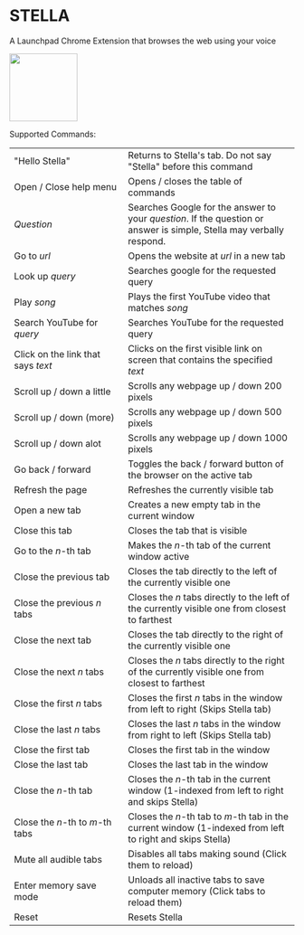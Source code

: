 # STELLA
A Launchpad Chrome Extension that browses the web using your voice

<img width="120px" src="public/img/stella.png" />

Supported Commands:
<table class="table" cellspacing="0">
  <colgroup>
  <col span="1" style="width: 40%;">
  <col span="1" style="width: 60%;">
</colgroup>
<tbody>
  <tr>
    <td class="command">"Hello Stella"</td>
    <td class="action">Returns to Stella's tab. Do not say "Stella" before this command</td>
  </tr>
  <tr>
    <td class="command">Open&nbsp;/&nbsp;Close help menu</td>
    <td class="action">Opens&nbsp;/&nbsp;closes the table of commands</td>
  </tr>
  <tr>
    <td class="command"><i>Question</i></td>
    <td class="action">Searches Google for the answer to your <i>question</i>. If the question or answer is simple, Stella may verbally respond.</td>
  </tr>
  <tr>
    <td class="command">Go to <i>url</i></td>
    <td class="action">Opens the website at <i>url</i> in a new tab</td>
  </tr>
  <tr>
    <td class="command">Look up <i>query</i></td>
    <td class="action">Searches google for the requested query</td>
  </tr>
  <tr>
    <td class="command">Play <i>song</i></td>
    <td class="action">Plays the first YouTube video that matches <i>song</i></td>
  </tr>
  <tr>
    <td class="command">Search YouTube for <i>query</i></td>
    <td class="action">Searches YouTube for the requested query</td>
  </tr>
  <tr>
    <td class="command">Click on the link that says <i>text</i></td>
    <td class="action">Clicks on the first visible link on screen that contains the specified <i>text</i></td>
  </tr>
  <tr>
    <td class="command">Scroll up&nbsp;/&nbsp;down a little</td>
    <td class="action">Scrolls any webpage up&nbsp;/&nbsp;down 200 pixels</td>
  </tr>
  <tr>
    <td class="command">Scroll up&nbsp;/&nbsp;down (more)</td>
    <td class="action">Scrolls any webpage up&nbsp;/&nbsp;down 500 pixels</td>
  </tr>
  <tr>
    <td class="command">Scroll up&nbsp;/&nbsp;down alot</td>
    <td class="action">Scrolls any webpage up&nbsp;/&nbsp;down 1000 pixels</td>
  </tr>
  <tr>
    <td class="command">Go back&nbsp;/&nbsp;forward</td>
    <td class="action">Toggles the back&nbsp;/&nbsp;forward button of the browser on the active tab</td>
  </tr>
  <tr>
    <td class="command">Refresh the page</td>
    <td class="action">Refreshes the currently visible tab</td>
  </tr>
  <tr>
    <td class="command">Open a new tab</td>
    <td class="action">Creates a new empty tab in the current window</td>
  </tr>
  <tr>
    <td class="command">Close this tab</td>
    <td class="action">Closes the tab that is visible</td>
  </tr>
  <tr>
    <td class="command">Go to the <i>n</i>-th tab</td>
    <td class="action">Makes the <i>n</i>-th tab of the current window active</td>
  </tr>
  <tr>
    <td class="command">Close the previous tab</td>
    <td class="action">Closes the tab directly to the left of the currently visible one</td>
  </tr>
  <tr>
    <td class="command">Close the previous <i>n</i> tabs</td>
    <td class="action">Closes the <i>n</i> tabs directly to the left of the currently visible one from closest to farthest</td>
  </tr>
  <tr>
    <td class="command">Close the next tab</td>
    <td class="action">Closes the tab directly to the right of the currently visible one</td>
  </tr>
  <tr>
    <td class="command">Close the next <i>n</i> tabs</td>
    <td class="action">Closes the <i>n</i> tabs directly to the right of the currently visible one from closest to farthest</td>
  </tr>
  <tr>
    <td class="command">Close the first <i>n</i> tabs</td>
    <td class="action">Closes the first <i>n</i> tabs in the window from left to right (Skips Stella tab)</td>
  </tr>
  <tr>
    <td class="command">Close the last <i>n</i> tabs</td>
    <td class="action">Closes the last <i>n</i> tabs in the window from right to left (Skips Stella tab)</td>
  </tr>
  <tr>
    <td class="command">Close the first tab</td>
    <td class="action">Closes the first tab in the window</td>
  </tr>
  <tr>
    <td class="command">Close the last tab</td>
    <td class="action">Closes the last tab in the window</td>
  </tr>
  <tr>
    <td class="command">Close the <i>n</i>-th tab</td>
    <td class="action">Closes the <i>n</i>-th tab in the current window (1-indexed from left to right and skips Stella)</td>
  </tr>
  <tr>
    <td class="command">Close the <i>n</i>-th to <i>m</i>-th tabs</td>
    <td class="action">Closes the <i>n</i>-th tab to <i>m</i>-th tab in the current window (1-indexed from left to right and skips Stella)</td>
  </tr>
  <tr>
    <td class="command">Mute all audible tabs</td>
    <td class="action">Disables all tabs making sound (Click them to reload)</td>
  </tr>
  <tr>
    <td class="command">Enter memory save mode</td>
    <td class="action">Unloads all inactive tabs to save computer memory (Click tabs to reload them)</td>
  </tr>
  <tr>
    <td class="command">Reset</td>
    <td class="action">Resets Stella</td>
  </tr>
</tbody>
</table>
